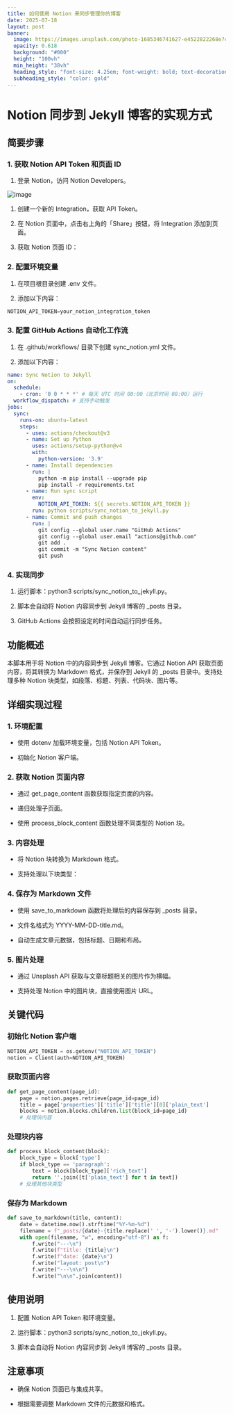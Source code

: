 ```yaml
---
title: 如何使用 Notion 来同步管理你的博客
date: 2025-07-18
layout: post
banner:
  image: https://images.unsplash.com/photo-1685346741627-e4522822268e?crop=entropy&cs=tinysrgb&fit=max&fm=jpg&ixid=M3w2OTIwMzJ8MHwxfHJhbmRvbXx8fHx8fHx8fDE3NTI4NjM1NjR8&ixlib=rb-4.1.0&q=80&w=1080
  opacity: 0.618
  background: "#000"
  height: "100vh"
  min_height: "38vh"
  heading_style: "font-size: 4.25em; font-weight: bold; text-decoration: underline"
  subheading_style: "color: gold"
---
```


# Notion 同步到 Jekyll 博客的实现方式

## 简要步骤

### 1. 获取 Notion API Token 和页面 ID

1. 登录 Notion，访问 Notion Developers。

![image](https://prod-files-secure.s3.us-west-2.amazonaws.com/a7a0cc5a-89b9-4cda-8686-1fba0ca52f40/d19c1afe-dea5-4312-9333-786b0ba83054/image.png?X-Amz-Algorithm=AWS4-HMAC-SHA256&X-Amz-Content-Sha256=UNSIGNED-PAYLOAD&X-Amz-Credential=ASIAZI2LB466QSDMJDUZ%2F20250718%2Fus-west-2%2Fs3%2Faws4_request&X-Amz-Date=20250718T183243Z&X-Amz-Expires=3600&X-Amz-Security-Token=IQoJb3JpZ2luX2VjEHoaCXVzLXdlc3QtMiJHMEUCIENjTTHx1Fu2PyvjYMQOO3C53NWdAau8K%2FJ8G1S7g0VqAiEAinxgBVgtd%2BLFybBjCC3ZQK2xyS8pi58PdCBC%2FPsiWE4qiAQIk%2F%2F%2F%2F%2F%2F%2F%2F%2F%2F%2FARAAGgw2Mzc0MjMxODM4MDUiDJKfnJxe4ps0RhPgBCrcA%2Fxs2Du4NDtcLY0WZdDo09fXsWyWMFqundJQ%2B3we0o5IMMOnrirLAOILBfdAyaD0uj090p9P%2BG4mJHYDHPXvL97tp6nzrXMwSBdVPX9OcSsoL6canwojN03gr78lv7mBpeT6U1xNWg2IAnXTl8V%2BVsgx09HbjNBOjFtbiFlySCWl0ysczNYWDersEcN6HW0ryX9Efvwqj0QSChNwmePhglw56qu8A%2BWCjoWSKcQSFBFRUAzbtfj6DeJNLDnPdm7UDnLOvPPOwN5tttx9beUhLYjI3OWi3Itcsr%2Fpgv4g5qAKqLkCKiO4k3YhTAAtbu3afjYWLNEMvB%2FASgllAQfoAaoFjzIvuwco72mNHKP6pYott8fc7LDspaFjasas7goEl44kkNvpbX7to8EnTq%2FtZBQNKPrf7VrUzC9K28atrrjBFlnNMymTSKq9vchAhJWsPFl%2FQE%2B5aWYd8ANkn0UC86uMCbtmUMG5kIvL65yfxz0%2FruUiulcw8e1A5ooa1XTBPv7%2FDtVqLy4u55d0pn1SYyeVSDgd9u0hHv%2FVAY%2FFijgGjihXw%2BHENFPYXnch4by0Ar3oeR9Wwm0H757z3y4ltTvRfVesxb4OWSrwQ%2FRbtvi7OfpYGazO2L5E0ac0MMGZ6sMGOqUBspXAp4zg3060eK65NRcVZ2wQrT7a8H1c1r8ZcEF89kAihfdOkBv1pZPvLbjrcQhlpOfh3riiUfphtXy%2Bni92e3UwpJKbcj%2FPfZTDoJvagNhxfr43QKSzN6UOzM8PDuJMS7ZVHL5n5vlTH0nNEmV5ornwbhJqJS92ZsskfcJDu6W5Sg2kVGe5pStp%2FfCwWXjupKKXQ3yFJMUgIG2rTrnGWPoXIouR&X-Amz-Signature=908bddf7b3f60a1a58c382bb01e0b92f66d41ddeac624db4999f79e8375ae7f9&X-Amz-SignedHeaders=host&x-amz-checksum-mode=ENABLED&x-id=GetObject)

1. 创建一个新的 Integration，获取 API Token。

1. 在 Notion 页面中，点击右上角的「Share」按钮，将 Integration 添加到页面。

1. 获取 Notion 页面 ID：


### 2. 配置环境变量

1. 在项目根目录创建 .env 文件。

1. 添加以下内容：

```javascript
NOTION_API_TOKEN=your_notion_integration_token
```

### 3. 配置 GitHub Actions 自动化工作流

1. 在 .github/workflows/ 目录下创建 sync_notion.yml 文件。

1. 添加以下内容：

```yaml
name: Sync Notion to Jekyll
on:
  schedule:
    - cron: '0 0 * * *' # 每天 UTC 时间 00:00（北京时间 08:00）运行
  workflow_dispatch: # 支持手动触发
jobs:
  sync:
    runs-on: ubuntu-latest
    steps:
      - uses: actions/checkout@v3
      - name: Set up Python
        uses: actions/setup-python@v4
        with:
          python-version: '3.9'
      - name: Install dependencies
        run: |
          python -m pip install --upgrade pip
          pip install -r requirements.txt
      - name: Run sync script
        env:
          NOTION_API_TOKEN: ${{ secrets.NOTION_API_TOKEN }}
        run: python scripts/sync_notion_to_jekyll.py
      - name: Commit and push changes
        run: |
          git config --global user.name "GitHub Actions"
          git config --global user.email "actions@github.com"
          git add .
          git commit -m "Sync Notion content"
          git push
```

### 4. 实现同步

1. 运行脚本：python3 scripts/sync_notion_to_jekyll.py。

1. 脚本会自动将 Notion 内容同步到 Jekyll 博客的 _posts 目录。

1. GitHub Actions 会按照设定的时间自动运行同步任务。

## 功能概述

本脚本用于将 Notion 中的内容同步到 Jekyll 博客。它通过 Notion API 获取页面内容，将其转换为 Markdown 格式，并保存到 Jekyll 的 _posts 目录中。支持处理多种 Notion 块类型，如段落、标题、列表、代码块、图片等。

## 详细实现过程

### 1. 环境配置

- 使用 dotenv 加载环境变量，包括 Notion API Token。

- 初始化 Notion 客户端。

### 2. 获取 Notion 页面内容

- 通过 get_page_content 函数获取指定页面的内容。

- 递归处理子页面。

- 使用 process_block_content 函数处理不同类型的 Notion 块。

### 3. 内容处理

- 将 Notion 块转换为 Markdown 格式。

- 支持处理以下块类型：


### 4. 保存为 Markdown 文件

- 使用 save_to_markdown 函数将处理后的内容保存到 _posts 目录。

- 文件名格式为 YYYY-MM-DD-title.md。

- 自动生成文章元数据，包括标题、日期和布局。

### 5. 图片处理

- 通过 Unsplash API 获取与文章标题相关的图片作为横幅。

- 支持处理 Notion 中的图片块，直接使用图片 URL。

## 关键代码

### 初始化 Notion 客户端

```python
NOTION_API_TOKEN = os.getenv("NOTION_API_TOKEN")
notion = Client(auth=NOTION_API_TOKEN)
```

### 获取页面内容

```python
def get_page_content(page_id):
    page = notion.pages.retrieve(page_id=page_id)
    title = page['properties']['title']['title'][0]['plain_text']
    blocks = notion.blocks.children.list(block_id=page_id)
    # 处理块内容
```

### 处理块内容

```python
def process_block_content(block):
    block_type = block['type']
    if block_type == 'paragraph':
        text = block[block_type]['rich_text']
        return ''.join([t['plain_text'] for t in text])
    # 处理其他块类型
```

### 保存为 Markdown

```python
def save_to_markdown(title, content):
    date = datetime.now().strftime("%Y-%m-%d")
    filename = f"_posts/{date}-{title.replace(' ', '-').lower()}.md"
    with open(filename, "w", encoding="utf-8") as f:
        f.write("---\n")
        f.write(f"title: {title}\n")
        f.write(f"date: {date}\n")
        f.write("layout: post\n")
        f.write("---\n\n")
        f.write("\n\n".join(content))
```

## 使用说明

1. 配置 Notion API Token 和环境变量。

1. 运行脚本：python3 scripts/sync_notion_to_jekyll.py。

1. 脚本会自动将 Notion 内容同步到 Jekyll 博客的 _posts 目录。

## 注意事项

- 确保 Notion 页面已与集成共享。

- 根据需要调整 Markdown 文件的元数据和格式。